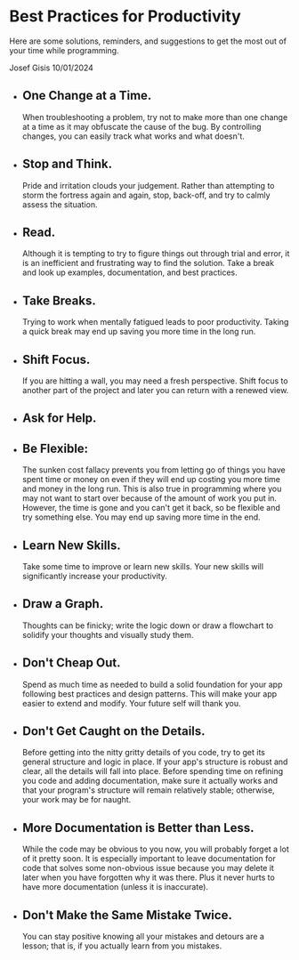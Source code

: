 # Best Practices for Productivity

Here are some solutions, reminders, and suggestions to get the most out of your time while programming.

Josef Gisis 10/01/2024

-   ## One Change at a Time.

    When troubleshooting a problem, try not to make more than one change at a time as it may obfuscate the cause of the bug. By controlling changes, you can easily track what works and what doesn't.

-   ## Stop and Think.

    Pride and irritation clouds your judgement. Rather than attempting to storm the fortress again and again, stop, back-off, and try to calmly assess the situation.

-   ## Read.

    Although it is tempting to try to figure things out through trial and error, it is an inefficient and frustrating way to find the solution. Take a break and look up examples, documentation, and best practices.

-   ## Take Breaks.

    Trying to work when mentally fatigued leads to poor productivity. Taking a quick break may end up saving you more time in the long run.

-   ## Shift Focus.

    If you are hitting a wall, you may need a fresh perspective. Shift focus to another part of the project and later you can return with a renewed view.

-   ## Ask for Help.

-   ## Be Flexible:

    The sunken cost fallacy prevents you from letting go of things you have spent time or money on even if they will end up costing you more time and money in the long run. This is also true in programming where you may not want to start over because of the amount of work you put in. However, the time is gone and you can't get it back, so be flexible and try something else. You may end up saving more time in the end.

-   ## Learn New Skills.

    Take some time to improve or learn new skills. Your new skills will significantly increase your productivity.

-   ## Draw a Graph.

    Thoughts can be finicky; write the logic down or draw a flowchart to solidify your thoughts and visually study them.

-   ## Don't Cheap Out.

    Spend as much time as needed to build a solid foundation for your app following best practices and design patterns. This will make your app easier to extend and modify. Your future self will thank you.

-   ## Don't Get Caught on the Details.

    Before getting into the nitty gritty details of you code, try to get its general structure and logic in place. If your app's structure is robust and clear, all the details will fall into place. Before spending time on refining you code and adding documentation, make sure it actually works and that your program's structure will remain relatively stable; otherwise, your work may be for naught.

-   ## More Documentation is Better than Less.

    While the code may be obvious to you now, you will probably forget a lot of it pretty soon. It is especially important to leave documentation for code that solves some non-obvious issue because you may delete it later when you have forgotten why it was there. Plus it never hurts to have more documentation (unless it is inaccurate).

-   ## Don't Make the Same Mistake Twice.

    You can stay positive knowing all your mistakes and detours are a lesson; that is, if you actually learn from you mistakes.
